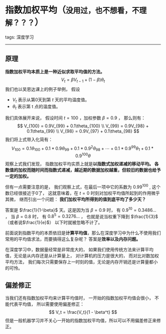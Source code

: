 # 指数加权平均（`没用过，也不想看，不理解？？？`）

tags: 深度学习

---

## 原理

**指数加权平均本质上是一种近似求取平均值的方法。**
$$
V_t = \beta V_{t-1} + (1-\beta)\theta_t 
$$
我们也以吴恩达课上的例子举例， 假设

- $V_t$  表示从第0天到第 $t$ 天的平均温度值。
- $\theta_t$ 表示第 t 点的温度值。

我们具体展开来说， 假设时间  $t = 100$ ，加权参数 $\beta = 0.9$ ， 那么则有：
$$
V_{100} = 0.9V_{99} + 0.1\theta_{100}  \\ V_{99} = 0.9V_{98} + 0.1\theta_{99}   \\ V_{98} = 0.9V_{97} + 0.1\theta_{98}
$$
我们将上式带入化简有：
$$
V_{100} = 0.1 \theta_{100} + 0.1 * 0.9  \theta_{99} + 0.1 * 0.9^2 \theta_{98} + \cdots + 0.1 * 0.9^{99}  \theta_1 + 0.1 * 0.9^{100}\theta
$$
观察上式我们发现， 指数加权平均实质上就是**以指数式加权递减的移动平均。 各数值的加权而随时间而指数式递减，越近期的数据加权越重，但较旧的数据也给予一定的加权。**

但有一点需要注意的是， 我们观察上式，在最后一项中它的系数为 $0.99^{100}$ , 这个数已经很接近于0了， 这就意味着，在 $t = 0$ 时刻对加权平均值所起到的作用微乎其微， 继而引出一个问题： **我们加权平均所得到的值到底平均了多少天？** 

答案是 $\frac{1}{1-\beta}$  天。这是因为当 $\beta = 0.9$ 时， 有 $0.9^{10} = 0.3486...$ ， 当 $\beta = 0.8$  时， 有 $0.8^5  = 0.3276...$ ， 也就是说当权重下降到 $\frac{1}{3}$（或者说$\frac{1}{e}$） 以下时就被忽略不计了。

前面说到指数平均的本质依旧是**计算平均值**，那么在深度学习中为什么不使用我们常用的平均值求法，而要搞得这么复杂呢？ 答案是**效率以及内存问题。**

在深度学习中，数据量经常是非常庞大的， 如果我们使用传统方法来计算平均值，无论是从内存还是从计算量上， 对计算机的压力是很大的， 而对比对数加权平均方法， 我们每次只需要保存上一时刻的值，无论是内存开销还是计算量都小的可怜。 

## 偏差修正

当我们还有指数加权平均来计算平均值时， 一开始的指数加权平均值会很小， 不能代表平均值， 所以需要使用偏差修正：
$$
V_t = \frac{V_t}{1 - \beta^t} 
$$
但是一般机器学习并不关心一开始的指数加权平均值，所以可以不用偏差修正来修正。

